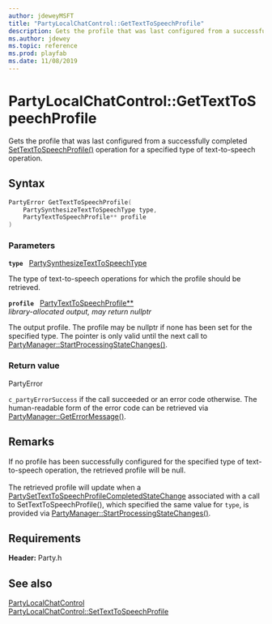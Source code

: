 ```yaml
---
author: jdeweyMSFT
title: "PartyLocalChatControl::GetTextToSpeechProfile"
description: Gets the profile that was last configured from a successfully completed [SetTextToSpeechProfile()](partylocalchatcontrol_settexttospeechprofile.md) operation for a specified type of text-to-speech operation.
ms.author: jdewey
ms.topic: reference
ms.prod: playfab
ms.date: 11/08/2019
---
```


# PartyLocalChatControl::GetTextToSpeechProfile  

Gets the profile that was last configured from a successfully completed [SetTextToSpeechProfile()](partylocalchatcontrol_settexttospeechprofile.md) operation for a specified type of text-to-speech operation.  

## Syntax  
  
```cpp
PartyError GetTextToSpeechProfile(  
    PartySynthesizeTextToSpeechType type,  
    PartyTextToSpeechProfile** profile  
)  
```  
  
### Parameters  
  
**`type`** &nbsp; [PartySynthesizeTextToSpeechType](../../../enums/partysynthesizetexttospeechtype.md)  
  
The type of text-to-speech operations for which the profile should be retrieved.  
  
**`profile`** &nbsp; [PartyTextToSpeechProfile**](../../PartyTextToSpeechProfile/partytexttospeechprofile.md)  
*library-allocated output, may return nullptr*  
  
The output profile. The profile may be nullptr if none has been set for the specified type. The pointer is only valid until the next call to [PartyManager::StartProcessingStateChanges()](../../PartyManager/methods/partymanager_startprocessingstatechanges.md).  
  
  
### Return value  
PartyError
  
```c_partyErrorSuccess``` if the call succeeded or an error code otherwise. The human-readable form of the error code can be retrieved via [PartyManager::GetErrorMessage()](../../PartyManager/methods/partymanager_geterrormessage.md).
  
## Remarks  
  
If no profile has been successfully configured for the specified type of text-to-speech operation, the retrieved profile will be null. <br /><br /> The retrieved profile will update when a [PartySetTextToSpeechProfileCompletedStateChange](../../../structs/partysettexttospeechprofilecompletedstatechange.md) associated with a call to SetTextToSpeechProfile(), which specified the same value for `type`, is provided via [PartyManager::StartProcessingStateChanges()](../../PartyManager/methods/partymanager_startprocessingstatechanges.md).
  
## Requirements  
  
**Header:** Party.h
  
## See also  
[PartyLocalChatControl](../partylocalchatcontrol.md)  
[PartyLocalChatControl::SetTextToSpeechProfile](partylocalchatcontrol_settexttospeechprofile.md)
  
  

